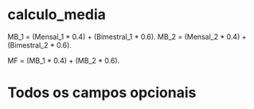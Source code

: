 # calculo_media


MB_1 = (Mensal_1 * 0.4) + (Bimestral_1 * 0.6).
MB_2 = (Mensal_2 * 0.4) + (Bimestral_2 * 0.6).

MF = (MB_1 * 0.4) + (MB_2 * 0.6).


# Todos  os campos opcionais